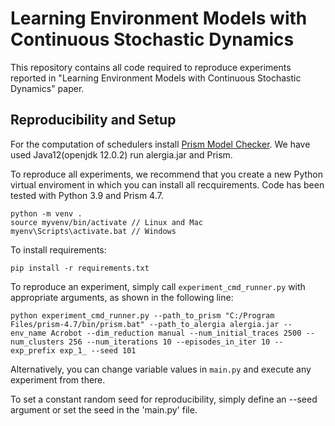 # Learning Environment Models with Continuous Stochastic Dynamics 
This repository contains all code required to reproduce experiments reported in "Learning Environment Models with Continuous Stochastic Dynamics" paper.

## Reproducibility and Setup
For the computation of schedulers install [Prism Model Checker](https://www.prismmodelchecker.org/).
We have used Java12(openjdk 12.0.2) run alergia.jar and Prism.

To reproduce all experiments, we recommend that you create a new Python virtual enviroment in which you can install all recquirements.
Code has been tested with Python 3.9 and Prism 4.7.
```
python -m venv .
source myvenv/bin/activate // Linux and Mac
myenv\Scripts\activate.bat // Windows
```
To install requirements:
```
pip install -r requirements.txt
```

To reproduce an experiment, simply call `experiment_cmd_runner.py` with appropriate arguments, as shown in the following line:
```
python experiment_cmd_runner.py --path_to_prism "C:/Program Files/prism-4.7/bin/prism.bat" --path_to_alergia alergia.jar --env_name Acrobot --dim_reduction manual --num_initial_traces 2500 --num_clusters 256 --num_iterations 10 --episodes_in_iter 10 --exp_prefix exp_1_ --seed 101
```
Alternatively, you can change variable values in `main.py` and execute any experiment from there. 

To set a constant random seed for reproducibility, simply define an --seed argument or set the seed in the 'main.py' file.
